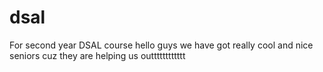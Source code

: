 # dsal
For second year DSAL course
hello guys we have got really cool and nice seniors cuz they are helping us outttttttttttt
